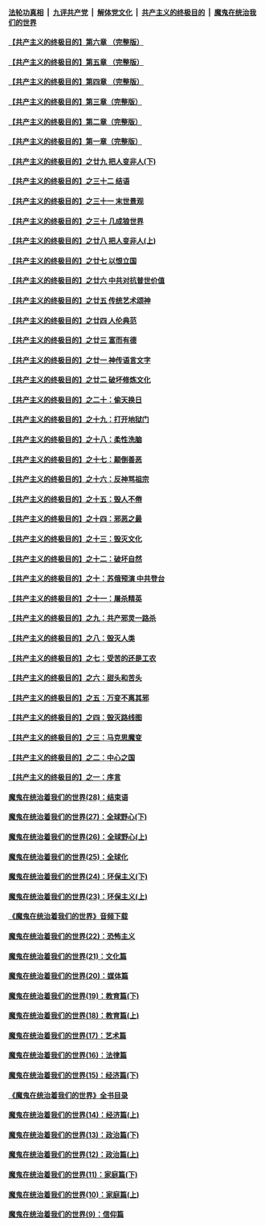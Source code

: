 ####  [法轮功真相](../../../../basic/blob/master/README.md?t=06170402) &nbsp;|&nbsp; [九评共产党](../../../../9ping.md/blob/master/README.md?t=06170402) &nbsp;|&nbsp; [解体党文化](../../../../jtdwh.md/blob/master/README.md?t=06170402)  &nbsp;|&nbsp; [共产主义的终极目的](../../../../gczydzjmd.md/blob/master/README.md?t=06170402) &nbsp;|&nbsp; [魔鬼在统治我们的世界](../../../../mgztzwmdsj.md/blob/master/README.md?t=06170402) 

#### [【共产主义的终极目的】第六章 （完整版）](../pages/nsc422/n11428913.md?t=06170402) 

#### [【共产主义的终极目的】第五章 （完整版）](../pages/nsc422/n11428912.md?t=06170402) 

#### [【共产主义的终极目的】第四章 （完整版）](../pages/nsc422/n11428907.md?t=06170402) 

#### [【共产主义的终极目的】第三章（完整版）](../pages/nsc422/n11428848.md?t=06170402) 

#### [【共产主义的终极目的】第二章（完整版）](../pages/nsc422/n11428831.md?t=06170402) 

#### [【共产主义的终极目的】第一章（完整版）](../pages/nsc422/n11417651.md?t=06170402) 

#### [【共产主义的终极目的】之廿九 把人变非人(下)](../pages/nsc422/n11344140.md?t=06170402) 

#### [【共产主义的终极目的】之三十二 结语](../pages/nsc422/n11360535.md?t=06170402) 

#### [【共产主义的终极目的】之三十一 末世景观](../pages/nsc422/n11351129.md?t=06170402) 

#### [【共产主义的终极目的】之三十 几成狼世界](../pages/nsc422/n11348280.md?t=06170402) 

#### [【共产主义的终极目的】之廿八 把人变非人(上)](../pages/nsc422/n11340492.md?t=06170402) 

#### [【共产主义的终极目的】之廿七 以恨立国](../pages/nsc422/n11336944.md?t=06170402) 

#### [【共产主义的终极目的】之廿六 中共对抗普世价值](../pages/nsc422/n11324785.md?t=06170402) 

#### [【共产主义的终极目的】之廿五 传统艺术颂神](../pages/nsc422/n11296396.md?t=06170402) 

#### [【共产主义的终极目的】之廿四 人伦典范](../pages/nsc422/n11296397.md?t=06170402) 

#### [【共产主义的终极目的】之廿三 富而有德](../pages/nsc422/n11283598.md?t=06170402) 

#### [【共产主义的终极目的】之廿一 神传语言文字](../pages/nsc422/n11263265.md?t=06170402) 

#### [【共产主义的终极目的】之廿二 破坏修炼文化](../pages/nsc422/n11245728.md?t=06170402) 

#### [【共产主义的终极目的】之二十：偷天换日](../pages/nsc422/n11238846.md?t=06170402) 

#### [【共产主义的终极目的】之十九：打开地狱门](../pages/nsc422/n11206376.md?t=06170402) 

#### [【共产主义的终极目的】之十八：柔性洗脑](../pages/nsc422/n11199994.md?t=06170402) 

#### [【共产主义的终极目的】之十七：颠倒善恶](../pages/nsc422/n11179782.md?t=06170402) 

#### [【共产主义的终极目的】之十六：反神骂祖宗](../pages/nsc422/n11166798.md?t=06170402) 

#### [【共产主义的终极目的】之十五：毁人不倦](../pages/nsc422/n11166792.md?t=06170402) 

#### [【共产主义的终极目的】之十四：邪恶之最](../pages/nsc422/n11150249.md?t=06170402) 

#### [【共产主义的终极目的】之十三：毁灭文化](../pages/nsc422/n11135227.md?t=06170402) 

#### [【共产主义的终极目的】之十二：破坏自然](../pages/nsc422/n11135214.md?t=06170402) 

#### [【共产主义的终极目的】之十：苏俄预演 中共登台](../pages/nsc422/n11118424.md?t=06170402) 

#### [【共产主义的终极目的】之十一：屠杀精英](../pages/nsc422/n11118442.md?t=06170402) 

#### [【共产主义的终极目的】之九：共产邪灵一路杀](../pages/nsc422/n11114139.md?t=06170402) 

#### [【共产主义的终极目的】之八：毁灭人类](../pages/nsc422/n11108503.md?t=06170402) 

#### [【共产主义的终极目的】之七：受苦的还是工农](../pages/nsc422/n11101809.md?t=06170402) 

#### [【共产主义的终极目的】之六：甜头和苦头](../pages/nsc422/n11096971.md?t=06170402) 

#### [【共产主义的终极目的】之五：万变不离其邪](../pages/nsc422/n11091285.md?t=06170402) 

#### [【共产主义的终极目的】之四：毁灭路线图](../pages/nsc422/n11086284.md?t=06170402) 

#### [【共产主义的终极目的】之三：马克思魔变](../pages/nsc422/n11061941.md?t=06170402) 

#### [【共产主义的终极目的】之二：中心之国](../pages/nsc422/n11047728.md?t=06170402) 

#### [【共产主义的终极目的】之一：序言](../pages/nsc422/n11086077.md?t=06170402) 

#### [魔鬼在统治着我们的世界(28)：结束语](../pages/nsc422/n10936246.md?t=06170402) 

#### [魔鬼在统治着我们的世界(27)：全球野心(下)](../pages/nsc422/n10928319.md?t=06170402) 

#### [魔鬼在统治着我们的世界(26)：全球野心(上)](../pages/nsc422/n10900318.md?t=06170402) 

#### [魔鬼在统治着我们的世界(25)：全球化](../pages/nsc422/n10788205.md?t=06170402) 

#### [魔鬼在统治着我们的世界(24)：环保主义(下)](../pages/nsc422/n10695307.md?t=06170402) 

#### [魔鬼在统治着我们的世界(23)：环保主义(上)](../pages/nsc422/n10688613.md?t=06170402) 

#### [《魔鬼在统治着我们的世界》音频下载](../pages/nsc422/n10635553.md?t=06170402) 

#### [魔鬼在统治着我们的世界(22)：恐怖主义](../pages/nsc422/n10614727.md?t=06170402) 

#### [魔鬼在统治着我们的世界(21)：文化篇](../pages/nsc422/n10597706.md?t=06170402) 

#### [魔鬼在统治着我们的世界(20)：媒体篇](../pages/nsc422/n10586579.md?t=06170402) 

#### [魔鬼在统治着我们的世界(19)：教育篇(下)](../pages/nsc422/n10564808.md?t=06170402) 

#### [魔鬼在统治着我们的世界(18)：教育篇(上)](../pages/nsc422/n10526970.md?t=06170402) 

#### [魔鬼在统治着我们的世界(17)：艺术篇](../pages/nsc422/n10499093.md?t=06170402) 

#### [魔鬼在统治着我们的世界(16)：法律篇](../pages/nsc422/n10485969.md?t=06170402) 

#### [魔鬼在统治着我们的世界(15)：经济篇(下)](../pages/nsc422/n10469975.md?t=06170402) 

#### [《魔鬼在统治着我们的世界》全书目录](../pages/nsc422/n10464261.md?t=06170402) 

#### [魔鬼在统治着我们的世界(14)：经济篇(上)](../pages/nsc422/n10457370.md?t=06170402) 

#### [魔鬼在统治着我们的世界(13)：政治篇(下)](../pages/nsc422/n10448270.md?t=06170402) 

#### [魔鬼在统治着我们的世界(12)：政治篇(上)](../pages/nsc422/n10444576.md?t=06170402) 

#### [魔鬼在统治着我们的世界(11)：家庭篇(下)](../pages/nsc422/n10440961.md?t=06170402) 

#### [魔鬼在统治着我们的世界(10)：家庭篇(上)](../pages/nsc422/n10435448.md?t=06170402) 

#### [魔鬼在统治着我们的世界(9)：信仰篇](../pages/nsc422/n10432159.md?t=06170402) 

